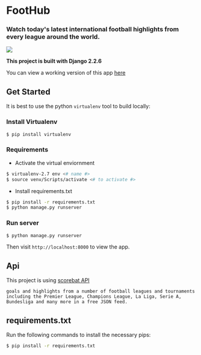 
  
# FootHub

### Watch today's latest international football highlights from every league around the world. 


<img src="https://i.ibb.co/BzH097v/Untitled-1.png"> 


**This project is built with Django 2.2.6**

You can view a working version of this app
[here](https://foothubfc.herokuapp.com/)


## Get Started

It is best to use the python `virtualenv` tool to build locally:

### Install Virtualenv

```sh
$ pip install virtualenv
```

### Requirements

- Activate the virtual enviornment

```sh
$ virtualenv-2.7 env <# name #>
$ source venv/Scripts/activate <# to activate #>
```

- Install requirements.txt

```sh
$ pip install -r requirements.txt
$ python manage.py runserver
```

### Run server

```sh
$ python manage.py runserver
```

Then visit `http://localhost:8000` to view the app. 


## Api

This project is using [scorebat API](https://www.scorebat.com/video-api/v1/)


``
goals and highlights from a number of football leagues and tournaments including the Premier League, Champions League, La Liga, Serie A, Bundesliga and many more in a free JSON feed.
``


## requirements.txt

Run the following
commands to install the necessary pips:

```sh
$ pip install -r requirements.txt
```







